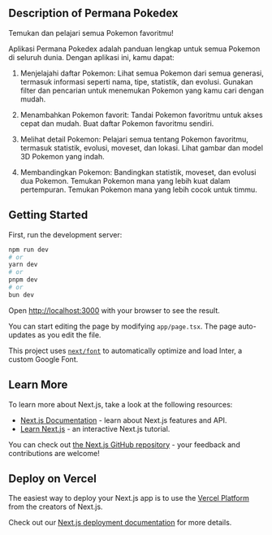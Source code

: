 ## Description of Permana Pokedex

Temukan dan pelajari semua Pokemon favoritmu!

Aplikasi Permana Pokedex adalah panduan lengkap untuk semua Pokemon di seluruh dunia. Dengan aplikasi ini, kamu dapat:

1. Menjelajahi daftar Pokemon:
   Lihat semua Pokemon dari semua generasi, termasuk informasi seperti nama, tipe, statistik, dan evolusi.
   Gunakan filter dan pencarian untuk menemukan Pokemon yang kamu cari dengan mudah.

2. Menambahkan Pokemon favorit:
   Tandai Pokemon favoritmu untuk akses cepat dan mudah.
   Buat daftar Pokemon favoritmu sendiri.

3. Melihat detail Pokemon:
   Pelajari semua tentang Pokemon favoritmu, termasuk statistik, evolusi, moveset, dan lokasi.
   Lihat gambar dan model 3D Pokemon yang indah.

4. Membandingkan Pokemon:
   Bandingkan statistik, moveset, dan evolusi dua Pokemon.
   Temukan Pokemon mana yang lebih kuat dalam pertempuran.
   Temukan Pokemon mana yang lebih cocok untuk timmu.

## Getting Started

First, run the development server:

```bash
npm run dev
# or
yarn dev
# or
pnpm dev
# or
bun dev
```

Open [http://localhost:3000](http://localhost:3000) with your browser to see the result.

You can start editing the page by modifying `app/page.tsx`. The page auto-updates as you edit the file.

This project uses [`next/font`](https://nextjs.org/docs/basic-features/font-optimization) to automatically optimize and load Inter, a custom Google Font.

## Learn More

To learn more about Next.js, take a look at the following resources:

- [Next.js Documentation](https://nextjs.org/docs) - learn about Next.js features and API.
- [Learn Next.js](https://nextjs.org/learn) - an interactive Next.js tutorial.

You can check out [the Next.js GitHub repository](https://github.com/vercel/next.js/) - your feedback and contributions are welcome!

## Deploy on Vercel

The easiest way to deploy your Next.js app is to use the [Vercel Platform](https://vercel.com/new?utm_medium=default-template&filter=next.js&utm_source=create-next-app&utm_campaign=create-next-app-readme) from the creators of Next.js.

Check out our [Next.js deployment documentation](https://nextjs.org/docs/deployment) for more details.
